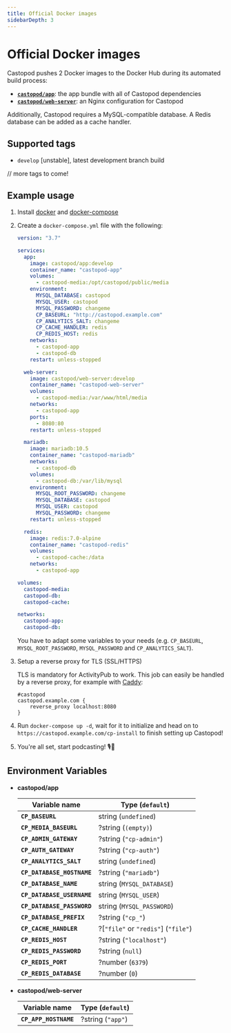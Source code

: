 ```yaml
---
title: Official Docker images
sidebarDepth: 3
---
```


# Official Docker images

Castopod pushes 2 Docker images to the Docker Hub during its automated build
process:

- [**`castopod/app`**](https://hub.docker.com/r/castopod/app): the app bundle
  with all of Castopod dependencies
- [**`castopod/web-server`**](https://hub.docker.com/r/castopod/web-server): an
  Nginx configuration for Castopod

Additionally, Castopod requires a MySQL-compatible database. A Redis database
can be added as a cache handler.

## Supported tags

- `develop` [unstable], latest development branch build

// more tags to come!

## Example usage

1.  Install [docker](https://docs.docker.com/get-docker/) and
    [docker-compose](https://docs.docker.com/compose/install/)
2.  Create a `docker-compose.yml` file with the following:

    ```yml
    version: "3.7"

    services:
      app:
        image: castopod/app:develop
        container_name: "castopod-app"
        volumes:
          - castopod-media:/opt/castopod/public/media
        environment:
          MYSQL_DATABASE: castopod
          MYSQL_USER: castopod
          MYSQL_PASSWORD: changeme
          CP_BASEURL: "http://castopod.example.com"
          CP_ANALYTICS_SALT: changeme
          CP_CACHE_HANDLER: redis
          CP_REDIS_HOST: redis
        networks:
          - castopod-app
          - castopod-db
        restart: unless-stopped

      web-server:
        image: castopod/web-server:develop
        container_name: "castopod-web-server"
        volumes:
          - castopod-media:/var/www/html/media
        networks:
          - castopod-app
        ports:
          - 8080:80
        restart: unless-stopped

      mariadb:
        image: mariadb:10.5
        container_name: "castopod-mariadb"
        networks:
          - castopod-db
        volumes:
          - castopod-db:/var/lib/mysql
        environment:
          MYSQL_ROOT_PASSWORD: changeme
          MYSQL_DATABASE: castopod
          MYSQL_USER: castopod
          MYSQL_PASSWORD: changeme
        restart: unless-stopped

      redis:
        image: redis:7.0-alpine
        container_name: "castopod-redis"
        volumes:
          - castopod-cache:/data
        networks:
          - castopod-app

    volumes:
      castopod-media:
      castopod-db:
      castopod-cache:

    networks:
      castopod-app:
      castopod-db:
    ```

    You have to adapt some variables to your needs (e.g. `CP_BASEURL`,
    `MYSQL_ROOT_PASSWORD`, `MYSQL_PASSWORD` and `CP_ANALYTICS_SALT`).

3.  Setup a reverse proxy for TLS (SSL/HTTPS)

    TLS is mandatory for ActivityPub to work. This job can easily be handled by
    a reverse proxy, for example with [Caddy](https://caddyserver.com/):

    ```
    #castopod
    castopod.example.com {
    	reverse_proxy localhost:8080
    }
    ```

4.  Run `docker-compose up -d`, wait for it to initialize and head on to
    `https://castopod.example.com/cp-install` to finish setting up Castopod!

5.  You're all set, start podcasting! 🎙️🚀

## Environment Variables

- **castopod/app**

  | Variable name              | Type (`default`)                    |
  | -------------------------- | ----------------------------------- |
  | **`CP_BASEURL`**           | string (`undefined`)                |
  | **`CP_MEDIA_BASEURL`**     | ?string (`(empty)`)                 |
  | **`CP_ADMIN_GATEWAY`**     | ?string (`"cp-admin"`)              |
  | **`CP_AUTH_GATEWAY`**      | ?string (`"cp-auth"`)               |
  | **`CP_ANALYTICS_SALT`**    | string (`undefined`)                |
  | **`CP_DATABASE_HOSTNAME`** | ?string (`"mariadb"`)               |
  | **`CP_DATABASE_NAME`**     | string (`MYSQL_DATABASE`)           |
  | **`CP_DATABASE_USERNAME`** | string (`MYSQL_USER`)               |
  | **`CP_DATABASE_PASSWORD`** | string (`MYSQL_PASSWORD`)           |
  | **`CP_DATABASE_PREFIX`**   | ?string (`"cp_"`)                   |
  | **`CP_CACHE_HANDLER`**     | ?[`"file"` or `"redis"`] (`"file"`) |
  | **`CP_REDIS_HOST`**        | ?string (`"localhost"`)             |
  | **`CP_REDIS_PASSWORD`**    | ?string (`null`)                    |
  | **`CP_REDIS_PORT`**        | ?number (`6379`)                    |
  | **`CP_REDIS_DATABASE`**    | ?number (`0`)                       |

- **castopod/web-server**

  | Variable name         | Type (`default`)  |
  | --------------------- | ----------------- |
  | **`CP_APP_HOSTNAME`** | ?string (`"app"`) |
